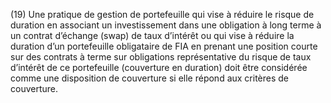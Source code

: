 (19) Une pratique de gestion de portefeuille qui vise à réduire le risque de duration en associant un investissement dans une obligation à long terme à un contrat d’échange (swap) de taux d’intérêt ou qui vise à réduire la duration d’un portefeuille obligataire de FIA en prenant une position courte sur des contrats à terme sur obligations représentative du risque de taux d’intérêt de ce portefeuille (couverture en duration) doit être considérée comme une disposition de couverture si elle répond aux critères de couverture.